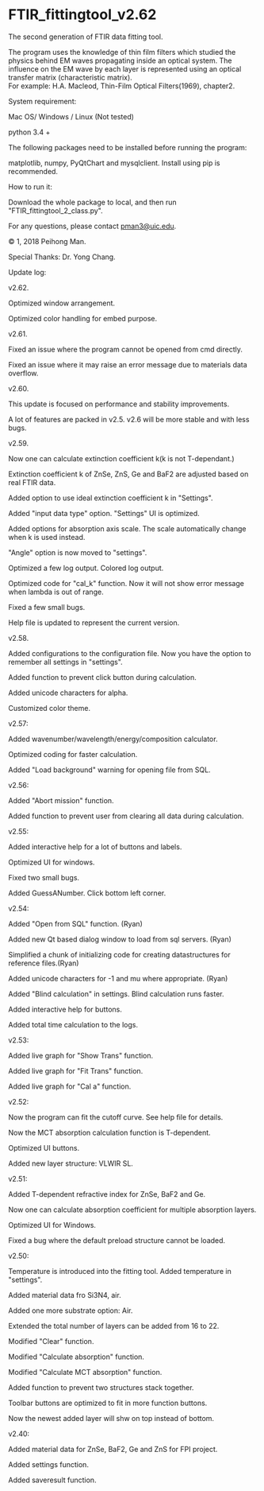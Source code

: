 # FTIR_fittingtool_v2.62
The second generation of FTIR data fitting tool. 

The program uses the knowledge of thin film filters which studied the physics behind EM waves propagating inside an optical system. 
The influence on the EM wave by each layer is represented using an optical transfer matrix (characteristic matrix).  
For example: H.A. Macleod, Thin-Film Optical Filters(1969), chapter2. 


System requirement: 

Mac OS/ Windows / Linux (Not tested)

python 3.4 +

The following packages need to be installed before running the program: 

matplotlib, numpy, PyQtChart and mysqlclient. Install using pip is recommended.  
  
  
How to run it: 

Download the whole package to local, and then run "FTIR_fittingtool_2_class.py". 


For any questions, please contact pman3@uic.edu.


© 1, 2018 Peihong Man. 


Special Thanks: Dr. Yong Chang. 


Update log: 

v2.62.

Optimized window arrangement. 

Optimized color handling for embed purpose. 

v2.61.

Fixed an issue where the program cannot be opened from cmd directly. 

Fixed an issue where it may raise an error message due to materials data overflow. 

v2.60.

This update is focused on performance and stability improvements. 

A lot of features are packed in v2.5. v2.6 will be more stable and with less bugs. 

v2.59.

Now one can calculate extinction coefficient k(k is not T-dependant.)

Extinction coefficient k of ZnSe, ZnS, Ge and BaF2 are adjusted based on real FTIR data. 

Added option to use ideal extinction coefficient k in "Settings". 

Added "input data type" option. "Settings" UI is optimized.

Added options for absorption axis scale. The scale automatically change when k is used instead.

"Angle" option is now moved to "settings". 

Optimized a few log output. Colored log output.

Optimized code for "cal_k" function. Now it will not show error message when lambda is out of range.

Fixed a few small bugs. 

Help file is updated to represent the current version. 
            
v2.58.

Added configurations to the configuration file. Now you have the option to remember all settings in "settings".

Added function to prevent click button during calculation. 

Added unicode characters for alpha. 

Customized color theme. 

v2.57:

Added wavenumber/wavelength/energy/composition calculator.

Optimized coding for faster calculation.

Added "Load background" warning for opening file from SQL.

v2.56:

Added "Abort mission" function. 

Added function to prevent user from clearing all data during calculation. 

v2.55:

Added interactive help for a lot of buttons and labels. 

Optimized UI for windows. 

Fixed two small bugs. 

Added GuessANumber. Click bottom left corner. 

v2.54:

Added "Open from SQL" function. (Ryan)

Added new Qt based dialog window to load from sql servers. (Ryan)

Simplified a chunk of initializing code for creating datastructures for reference files.(Ryan)
 
Added unicode characters for -1 and mu where appropriate. (Ryan)

Added "Blind calculation" in settings. Blind calculation runs faster. 

Added interactive help for buttons.

Added total time calculation to the logs. 

v2.53:

Added live graph for "Show Trans" function. 

Added live graph for "Fit Trans" function. 

Added live graph for "Cal a" function. 

v2.52:

Now the program can fit the cutoff curve. See help file for details. 

Now the MCT absorption calculation function is T-dependent. 

Optimized UI buttons. 

Added new layer structure: VLWIR SL.

v2.51:

Added T-dependent refractive index for ZnSe, BaF2 and Ge.

Now one can calculate absorption coefficient for multiple absorption layers. 

Optimized UI for Windows.

Fixed a bug where the default preload structure cannot be loaded.

v2.50:

Temperature is introduced into the fitting tool. Added temperature in "settings".

Added material data fro Si3N4, air. 

Added one more substrate option: Air. 

Extended the total number of layers can be added from 16 to 22. 

Modified "Clear" function. 

Modified "Calculate absorption" function. 

Modified "Calculate MCT absorption" function. 

Added function to prevent two structures stack together. 

Toolbar buttons are optimized to fit in more function buttons. 

Now the newest added layer will shw on top instead of bottom. 
    
v2.40:

Added material data for ZnSe, BaF2, Ge and ZnS for FPI project.

Added settings function.

Added saveresult function.


